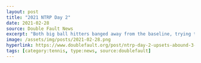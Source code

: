 ```yaml
---
layout: post
title: "2021 NTRP Day 2"
date: 2021-02-28
source: Double Fault News
excerpt: "Both big ball hitters banged away from the baseline, trying to overpower their opponent with deeply placed shots that would put their rival on the defensive.  Back and forth this one went, and the crowd was in for a 3.0 treat as this 78' figurative boxing match went the distance!  Doug drew first tennis blood, taking the first set by just a point! But in the second, Benjamin rallied back, to do the same, also by just a point! Nary player was willing to give an inch, and thus, fittingly, the match was decided in yet ANOTHER tiebreak!  Huge play after huge play took play, Benjamin hitting big forehands while Doug countered with big backhands. In the end, the singles experience of Benjamin may have made the difference, for, by just two points, he emerged the victor.  But the really winners were the countless 3.0 fans in the stands who were able to witness these two tennis warriors battle it out as the Ancient Greeks no doubt intended."
image: /assets/img/posts/2021-02-28.png
hyperlink: https://www.doublefault.org/post/ntrp-day-2-upsets-abound-3-0-champions-crowned
tags: [category:tennis, type:news, source:doublefault]
---
```

